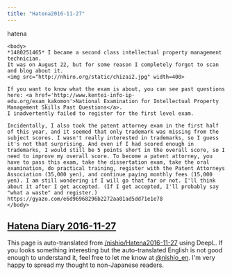 ```yaml
---
title: "Hatena2016-11-27"
---
```


hatena

```
<body>
*1480251465* I became a second class intellectual property management technician.
It was on August 22, but for some reason I completely forgot to scan and blog about it.
<img src="http://nhiro.org/static/chizai2.jpg" width=400>

If you want to know what the exam is about, you can see past questions here: <a href='http://www.kentei-info-ip-edu.org/exam_kakomon'>National Examination for Intellectual Property Management Skills Past Questions</a>.
I inadvertently failed to register for the first level exam.

Incidentally, I also took the patent attorney exam in the first half of this year, and it seemed that only trademark was missing from the subject scores. I wasn't really interested in trademarks, so I guess it's not that surprising. And even if I had scored enough in trademarks, I would still be 5 points short in the overall score, so I need to improve my overall score. To become a patent attorney, you have to pass this exam, take the dissertation exam, take the oral examination, do practical training, register with the Patent Attorneys Association (35,000 yen), and continue paying monthly fees (15,000 yen). I am still wondering if I will go that far or not. I'll think about it after I get accepted. (If I get accepted, I'll probably say "what a waste" and register.)
https://gyazo.com/e6d96968296b2272aa01ad5dd71e1e78
</body>
```


[Hatena Diary 2016-11-27](https://nishiohirokazu.hatenadiary.org/archive/2016/11/27)
---
This page is auto-translated from [/nishio/Hatena2016-11-27](https://scrapbox.io/nishio/Hatena2016-11-27) using DeepL. If you looks something interesting but the auto-translated English is not good enough to understand it, feel free to let me know at [@nishio_en](https://twitter.com/nishio_en). I'm very happy to spread my thought to non-Japanese readers.